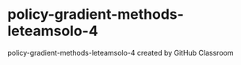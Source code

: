 # policy-gradient-methods-leteamsolo-4
policy-gradient-methods-leteamsolo-4 created by GitHub Classroom
